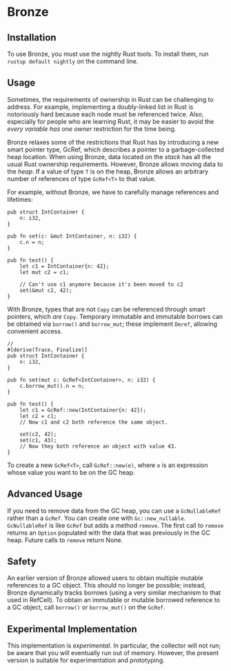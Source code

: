 # Bronze

## Installation
To use Bronze, you must use the nightly Rust tools. To install them, run `rustup default nightly` on the command line.

## Usage
Sometimes, the requirements of ownership in Rust can be challenging to address. For example, implementing a doubly-linked list in Rust is notoriously hard because each node must be referenced twice. Also, especially for people who are learning Rust, it may be easier to avoid the *every variable has one owner* restriction for the time being.

Bronze relaxes some of the restrictions that Rust has by introducing a new smart pointer type, GcRef<T>, which describes a pointer to a garbage-collected heap location. When using Bronze, data located on the *stack* has all the usual Rust ownership requirements. However, Bronze allows moving data to the *heap*. If a value of type `T` is on the heap, Bronze allows an arbitrary number of references of type `GcRef<T>` to that value.

For example, without Bronze, we have to carefully manage references and lifetimes:

````
pub struct IntContainer {
    n: i32,
}

pub fn set(c: &mut IntContainer, n: i32) {
    c.n = n;
}

pub fn test() {
    let c1 = IntContainer{n: 42};
    let mut c2 = c1;
    
    // Can't use c1 anymore because it's been moved to c2
    set(&mut c2, 42);
}
````

With Bronze, types that are not `Copy` can be referenced through smart pointers, which *are* `Copy`. Temporary immutable and immutable borrows can be obtained via `borrow()` and `borrow_mut`; these implement `Deref`, allowing convenient access.

````
// 
#[derive(Trace, Finalize)]
pub struct IntContainer {
    n: i32,
}

pub fn set(mut c: GcRef<IntContainer>, n: i32) {
    c.borrow_mut().n = n;
}

pub fn test() {
    let c1 = GcRef::new(IntContainer{n: 42});
    let c2 = c1; 
    // Now c1 and c2 both reference the same object.
    
    set(c2, 42);
    set(c1, 43);
    // Now they both reference an object with value 43.
}
````


To create a new `GcRef<T>`, call `GcRef::new(e)`, where `e` is an expression whose value you want to be on the GC heap.

## Advanced Usage
If you need to remove data from the GC heap, you can use a `GcNullableRef` rather than a `GcRef`. You can create one with `Gc::new_nullable`. `GcNullableRef` is like `GcRef` but adds a method `remove`. The first call to `remove` returns an `Option` populated with the data that was previously in the GC heap. Future calls to `remove` return None.

## Safety
An earlier version of Bronze allowed users to obtain multiple mutable references to a GC object. This should no longer be possible; instead, Bronze dynamically tracks borrows (using a very similar mechanism to that used in RefCell). To obtain an immutable or mutable borrowed reference to a GC object, call `borrow()` or `borrow_mut()` on the `GcRef`.

## Experimental Implementation
This implementation is *experimental*. In particular, the collector will not run; be aware that you will eventually run out of memory. However, the present version is suitable for experimentation and prototyping.
